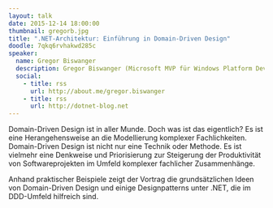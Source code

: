 ```yaml
---
layout: talk
date: 2015-12-14 18:00:00
thumbnail: gregorb.jpg
title: ".NET-Architektur: Einführung in Domain-Driven Design"
doodle: 7qkq6rvhakwd285c
speaker:
  name: Gregor Biswanger
  description: Gregor Biswanger (Microsoft MVP für Windows Platform Development & Intel Black Belt) ist Gründer von CleverSocial.de und freier Consultant, Trainer, Autor und Speaker. Seine Schwerpunkte liegen im Bereich der Softwarearchitektur, agilen Prozessen, XAML, Cross-Plattform-Apps und Cloud-Lösungen. Zu diesen Themen veröffentlicht er regelmäßig Videotrainings bei video2brain. Biswanger ist auch im Auftrag von Intel GmbH als Technologieberater für die Intel Developer Zone aktiv und ist Leader bei der INdotNET (Ingolstädter .NET Developers Group).
  social:
    - title: rss
      url: http://about.me/gregor.biswanger
    - title: rss
      url: http://dotnet-blog.net
---
```

Domain-Driven Design ist in aller Munde. Doch was ist das eigentlich? Es ist eine Herangehensweise an die Modellierung komplexer Fachlichkeiten. Domain-Driven Design ist nicht nur eine Technik oder Methode. Es ist vielmehr eine Denkweise und Priorisierung zur Steigerung der Produktivität von Softwareprojekten im Umfeld komplexer fachlicher Zusammenhänge.

Anhand praktischer Beispiele zeigt der Vortrag die grundsätzlichen Ideen von Domain-Driven Design und einige Designpatterns unter .NET, die im DDD-Umfeld hilfreich sind.
